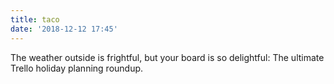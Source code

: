 ```yaml
---
title: taco
date: '2018-12-12 17:45'
---
```

The weather outside is frightful, but your board is so delightful: The ultimate Trello holiday planning roundup.
